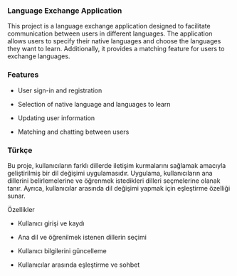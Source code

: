 ### Language Exchange Application
This project is a language exchange application designed to facilitate communication between users in different languages. The application allows users to specify their native languages and choose the languages they want to learn. Additionally, it provides a matching feature for users to exchange languages.

### Features
* User sign-in and registration

* Selection of native language and languages to learn

* Updating user information

* Matching and chatting between users


### Türkçe 
Bu proje, kullanıcıların farklı dillerde iletişim kurmalarını sağlamak amacıyla geliştirilmiş bir dil değişimi uygulamasıdır.
Uygulama, kullanıcıların ana dillerini belirlemelerine ve öğrenmek istedikleri dilleri seçmelerine olanak tanır. 
Ayrıca, kullanıcılar arasında dil değişimi yapmak için eşleştirme özelliği sunar.

Özellikler

* Kullanıcı girişi ve kaydı

* Ana dil ve öğrenilmek istenen dillerin seçimi

* Kullanıcı bilgilerini güncelleme

* Kullanıcılar arasında eşleştirme ve sohbet
